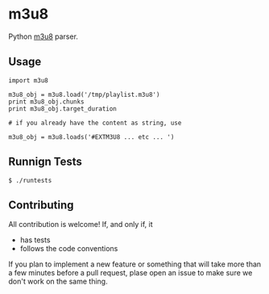 m3u8
====

Python [m3u8](http://tools.ietf.org/html/draft-pantos-http-live-streaming-08) parser.

Usage
-----

    import m3u8
  
    m3u8_obj = m3u8.load('/tmp/playlist.m3u8')
    print m3u8_obj.chunks
    print m3u8_obj.target_duration
  
    # if you already have the content as string, use
  
    m3u8_obj = m3u8.loads('#EXTM3U8 ... etc ... ')

Runnign Tests
-------------

    $ ./runtests

Contributing
------------

All contribution is welcome! If, and only if, it

- has tests
- follows the code conventions

If you plan to implement a new feature or something that will take more than
a few minutes before a pull request, plase open an issue to make sure we don't
work on the same thing.
